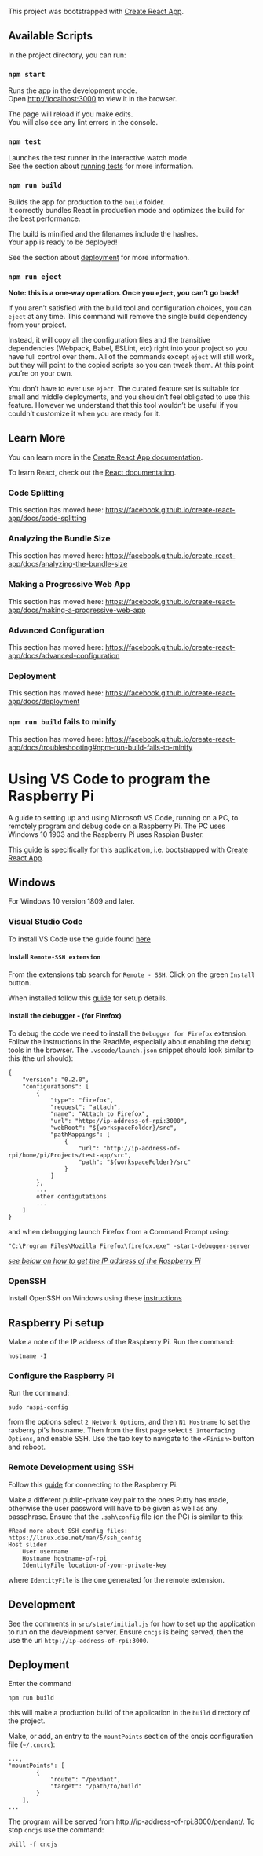 This project was bootstrapped with [Create React App](https://github.com/facebook/create-react-app).

## Available Scripts

In the project directory, you can run:

### `npm start`

Runs the app in the development mode.<br />
Open [http://localhost:3000](http://localhost:3000) to view it in the browser.

The page will reload if you make edits.<br />
You will also see any lint errors in the console.

### `npm test`

Launches the test runner in the interactive watch mode.<br />
See the section about [running tests](https://facebook.github.io/create-react-app/docs/running-tests) for more information.

### `npm run build`

Builds the app for production to the `build` folder.<br />
It correctly bundles React in production mode and optimizes the build for the best performance.

The build is minified and the filenames include the hashes.<br />
Your app is ready to be deployed!

See the section about [deployment](https://facebook.github.io/create-react-app/docs/deployment) for more information.

### `npm run eject`

**Note: this is a one-way operation. Once you `eject`, you can’t go back!**

If you aren’t satisfied with the build tool and configuration choices, you can `eject` at any time. This command will remove the single build dependency from your project.

Instead, it will copy all the configuration files and the transitive dependencies (Webpack, Babel, ESLint, etc) right into your project so you have full control over them. All of the commands except `eject` will still work, but they will point to the copied scripts so you can tweak them. At this point you’re on your own.

You don’t have to ever use `eject`. The curated feature set is suitable for small and middle deployments, and you shouldn’t feel obligated to use this feature. However we understand that this tool wouldn’t be useful if you couldn’t customize it when you are ready for it.

## Learn More

You can learn more in the [Create React App documentation](https://facebook.github.io/create-react-app/docs/getting-started).

To learn React, check out the [React documentation](https://reactjs.org/).

### Code Splitting

This section has moved here: https://facebook.github.io/create-react-app/docs/code-splitting

### Analyzing the Bundle Size

This section has moved here: https://facebook.github.io/create-react-app/docs/analyzing-the-bundle-size

### Making a Progressive Web App

This section has moved here: https://facebook.github.io/create-react-app/docs/making-a-progressive-web-app

### Advanced Configuration

This section has moved here: https://facebook.github.io/create-react-app/docs/advanced-configuration

### Deployment

This section has moved here: https://facebook.github.io/create-react-app/docs/deployment

### `npm run build` fails to minify

This section has moved here: https://facebook.github.io/create-react-app/docs/troubleshooting#npm-run-build-fails-to-minify

# Using VS Code to program the Raspberry Pi

A guide to setting up and using Microsoft VS Code, running on a PC, to remotely program and debug code on a Raspberry Pi. The PC uses Windows 10 1903 and the Raspberry Pi uses Raspian Buster.

This guide is specifically for this application, i.e. bootstrapped with [Create React App](https://github.com/facebook/create-react-app).

## Windows

For Windows 10 version 1809 and later.

### Visual Studio Code

To install VS Code use the guide found [here](https://code.visualstudio.com/docs/setup/windows)

#### Install `Remote-SSH extension`

From the extensions tab search for `Remote - SSH`. Click on the green `Install` button.

When installed follow this [guide](https://code.visualstudio.com/docs/remote/remote-overview) for setup details.

#### Install the debugger - (for Firefox)

To debug the code we need to install the `Debugger for Firefox` extension.
Follow the instructions in the ReadMe, especially about enabling the debug tools in the browser. The `.vscode/launch.json` snippet should look similar to this (the url should):

```
{
    "version": "0.2.0",
    "configurations": [
        {
            "type": "firefox",
            "request": "attach",
            "name": "Attach to Firefox",
            "url": "http://ip-address-of-rpi:3000",
            "webRoot": "${workspaceFolder}/src",
            "pathMappings": [
                {
                    "url": "http://ip-address-of-rpi/home/pi/Projects/test-app/src",
                    "path": "${workspaceFolder}/src"
                }
            ]
        },
        ...
        other configutations
        ...
    ]
}
```

and when debugging launch Firefox from a Command Prompt using:

`"C:\Program Files\Mozilla Firefox\firefox.exe" -start-debugger-server`

[*see below on how to get the IP address of the Raspberry Pi*](#raspberry-pi-setup)

### OpenSSH

Install OpenSSH on Windows using these [instructions](https://docs.microsoft.com/en-gb/windows-server/administration/openssh/openssh_install_firstuse)

## Raspberry Pi setup

Make a note of the IP address of the Raspberry Pi. Run the command:

`hostname -I`

### Configure the Raspberry Pi

Run the command:

`sudo raspi-config`

from the options select `2 Network Options`, and then `N1 Hostname` to 
set the rasberry pi's hostname. Then from the first page select `5 Interfacing Options`, and enable SSH. Use the tab key to navigate to the `<Finish>` button and reboot.

### Remote Development using SSH

Follow this [guide](https://code.visualstudio.com/docs/remote/ssh#_connect-to-a-remote-host) for connecting to the Raspberry Pi.

Make a different public-private key pair to the ones Putty has made, otherwise the user password will have to be given as well as any passphrase. Ensure that the `.ssh\config` file (on the PC) is similar to this:

```
#Read more about SSH config files: https://linux.die.net/man/5/ssh_config
Host slider
    User username
    Hostname hostname-of-rpi
    IdentityFile location-of-your-private-key
```
where `IdentityFile` is the one generated for the remote extension.

## Development

See the comments in `src/state/initial.js` for how to set up the application to run on the development server.
Ensure `cncjs` is being served, then the use the url `http://ip-address-of-rpi:3000`.

## Deployment

Enter the command

`npm run build`

this will make a production build of the application in the `build` directory of the project.

Make, or add, an entry to the `mountPoints` section of the cncjs configuration file (`~/.cncrc`):

```
...,
"mountPoints": [
        {
            "route": "/pendant",
            "target": "/path/to/build"
        }
    ],
...
```

The program will be served from http://ip-address-of-rpi:8000/pendant/. To stop `cncjs` use the command:

`pkill -f cncjs`
